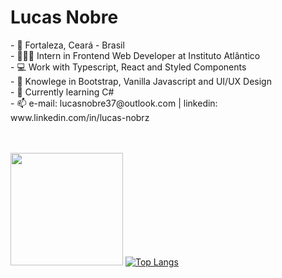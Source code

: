 <h1>Lucas Nobre</h1>
- 📍 Fortaleza, Ceará - Brasil</br>
- 👨🏻‍💻 Intern in Frontend Web Developer at Instituto Atlântico</br>
- 💻 Work with Typescript, React and Styled Components</br>
- 📘 Knowlege in Bootstrap, Vanilla Javascript and UI/UX Design</br>
- 🌱 Currently learning C#</br>
- 📫 e-mail: lucasnobre37@outlook.com | linkedin: www.linkedin.com/in/lucas-nobrz</br></br></br>
 
<img height="180em" src="https://github-readme-stats.vercel.app/api?username=lnobrz&show_icons=true&theme=dracula&hide_border=true&&count_private=true&include_all_commits=true" /></nav>
[![Top Langs](https://github-readme-stats.vercel.app/api/top-langs/?username=lnobrz&theme=draculaa&hide_border=true)](https://github.com/lnobrz/github-readme-stats)
<!---
lnobrz/lnobrz is a ✨ special ✨ repository because its `README.md` (this file) appears on your GitHub profile.
You can click the Preview link to take a look at your changes.
--->
